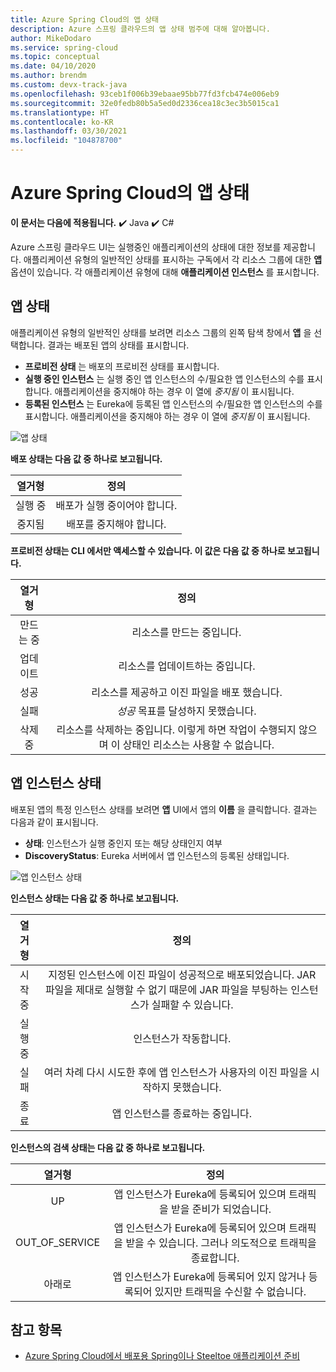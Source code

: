 ```yaml
---
title: Azure Spring Cloud의 앱 상태
description: Azure 스프링 클라우드의 앱 상태 범주에 대해 알아봅니다.
author: MikeDodaro
ms.service: spring-cloud
ms.topic: conceptual
ms.date: 04/10/2020
ms.author: brendm
ms.custom: devx-track-java
ms.openlocfilehash: 93ceb1f006b39ebaae95bb77fd3fcb474e006eb9
ms.sourcegitcommit: 32e0fedb80b5a5ed0d2336cea18c3ec3b5015ca1
ms.translationtype: HT
ms.contentlocale: ko-KR
ms.lasthandoff: 03/30/2021
ms.locfileid: "104878700"
---
```

# <a name="app-status-in-azure-spring-cloud"></a>Azure Spring Cloud의 앱 상태

**이 문서는 다음에 적용됩니다.** ✔️ Java ✔️ C#

Azure 스프링 클라우드 UI는 실행중인 애플리케이션의 상태에 대한 정보를 제공합니다.  애플리케이션 유형의 일반적인 상태를 표시하는 구독에서 각 리소스 그룹에 대한 **앱** 옵션이 있습니다.  각 애플리케이션 유형에 대해 **애플리케이션 인스턴스** 를 표시합니다.

## <a name="apps-status"></a>앱 상태
애플리케이션 유형의 일반적인 상태를 보려면 리소스 그룹의 왼쪽 탐색 창에서 **앱** 을 선택합니다. 결과는 배포된 앱의 상태를 표시합니다.

* **프로비전 상태** 는 배포의 프로비전 상태를 표시합니다.
* **실행 중인 인스턴스** 는 실행 중인 앱 인스턴스의 수/필요한 앱 인스턴스의 수를 표시합니다. 애플리케이션을 중지해야 하는 경우 이 열에 *중지됨* 이 표시됩니다.
* **등록된 인스턴스** 는 Eureka에 등록된 앱 인스턴스의 수/필요한 앱 인스턴스의 수를 표시합니다. 애플리케이션을 중지해야 하는 경우 이 열에 *중지됨* 이 표시됩니다.


 ![앱 상태](media/spring-cloud-concept-app-status/apps-ui-status.png)

**배포 상태는 다음 값 중 하나로 보고됩니다.**

| 열거형 | 정의 |
|:--:|:----------------:|
| 실행 중 | 배포가 실행 중이어야 합니다. |
| 중지됨 | 배포를 중지해야 합니다. |

**프로비전 상태는 CLI 에서만 액세스할 수 있습니다.  이 값은 다음 값 중 하나로 보고됩니다.**

| 열거형 | 정의 |
|:--:|:----------------:|
| 만드는 중 | 리소스를 만드는 중입니다. |
| 업데이트 | 리소스를 업데이트하는 중입니다. |
| 성공 | 리소스를 제공하고 이진 파일을 배포 했습니다. |
| 실패 | *성공* 목표를 달성하지 못했습니다. |
| 삭제 중 | 리소스를 삭제하는 중입니다. 이렇게 하면 작업이 수행되지 않으며 이 상태인 리소스는 사용할 수 없습니다. |

## <a name="app-instances-status"></a>앱 인스턴스 상태

배포된 앱의 특정 인스턴스 상태를 보려면 **앱** UI에서 앱의 **이름** 을 클릭합니다. 결과는 다음과 같이 표시됩니다.
* **상태**: 인스턴스가 실행 중인지 또는 해당 상태인지 여부
* **DiscoveryStatus**: Eureka 서버에서 앱 인스턴스의 등록된 상태입니다.

 ![앱 인스턴스 상태](media/spring-cloud-concept-app-status/apps-ui-instance-status.png)

**인스턴스 상태는 다음 값 중 하나로 보고됩니다.**

| 열거형 | 정의 |
|:--:|:----------------:|
| 시작 중 | 지정된 인스턴스에 이진 파일이 성공적으로 배포되었습니다. JAR 파일을 제대로 실행할 수 없기 때문에 JAR 파일을 부팅하는 인스턴스가 실패할 수 있습니다. |
| 실행 중 | 인스턴스가 작동합니다. |
| 실패 | 여러 차례 다시 시도한 후에 앱 인스턴스가 사용자의 이진 파일을 시작하지 못했습니다. |
| 종료 | 앱 인스턴스를 종료하는 중입니다. |

**인스턴스의 검색 상태는 다음 값 중 하나로 보고됩니다.**

| 열거형 | 정의 |
|:--:|:----------------:|
| UP | 앱 인스턴스가 Eureka에 등록되어 있으며 트래픽을 받을 준비가 되었습니다. |
| OUT_OF_SERVICE | 앱 인스턴스가 Eureka에 등록되어 있으며 트래픽을 받을 수 있습니다. 그러나 의도적으로 트래픽을 종료합니다. |
| 아래로 | 앱 인스턴스가 Eureka에 등록되어 있지 않거나 등록되어 있지만 트래픽을 수신할 수 없습니다. |


## <a name="see-also"></a>참고 항목
* [Azure Spring Cloud에서 배포용 Spring이나 Steeltoe 애플리케이션 준비](how-to-prepare-app-deployment.md)